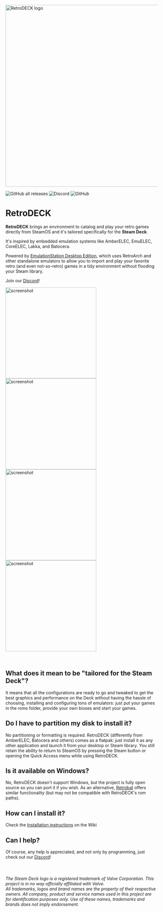 <p float="center">
    <img src="https://github.com/XargonWan/RetroDECK/blob/main/res/logo.png?raw=true" alt="RetroDECK logo" width="600"/>
</p>

![GitHub all releases](https://img.shields.io/github/downloads/XargonWan/RetroDECK/total?label=downloads)
![Discord](https://img.shields.io/discord/951662718102962256?label=discord)
![GitHub](https://img.shields.io/github/license/XargonWan/RetroDECK)

# RetroDECK

**RetroDECK** brings an environment to catalog and play your retro games directly from SteamOS and it's tailored specifically for the **Steam Deck**.

It's inspired by embedded emulation systems like AmberELEC, EmuELEC, CoreELEC, Lakka, and Batocera.

Powered by [EmulationStation Desktop Edition](https://es-de.org), which uses RetroArch and other standalone emulators to allow you to import and play your favorite retro (and even not-so-retro) games in a tidy environment without flooding your Steam library.

Join our [Discord](https://discord.gg/Dz3szYsP8g)!
<p float="center">
<img src="https://github.com/XargonWan/RetroDECK/blob/main/res/screenshots/screen05.png?raw=true" alt="screenshot" width="300"/>
<img src="https://github.com/XargonWan/RetroDECK/blob/main/res/screenshots/screen04.png?raw=true" alt="screenshot" width="300"/><br/>
<img src="https://github.com/XargonWan/RetroDECK/blob/main/res/screenshots/screen01.png?raw=true" alt="screenshot" width="300"/>
<img src="https://github.com/XargonWan/RetroDECK/blob/main/res/screenshots/screen02.png?raw=true" alt="screenshot" width="300"/>
</p>
<br/>

## What does it mean to be "tailored for the Steam Deck"?
It means that all the configurations are ready to go and tweaked to get the best graphics and performance on the Deck without having the hassle of choosing, installing and configuring tons of emulators: just put your games in the roms folder, provide your own bioses and start your games.

## Do I have to partition my disk to install it?
No partitioning or formatting is required. RetroDECK (differently from AmberELEC, Batocera and others) comes as a flatpak: just install it as any other application and launch it from your desktop or Steam library. You still retain the ability to return to SteamOS by pressing the Steam button or opening the Quick Access menu while using RetroDECK.

## Is it available on Windows?
No, RetroDECK doesn't support Windows, but the project is fully open source so you can port it if you wish. As an alternative, [Retrobat](http://www.retrobat.ovh/) offers similar functionality (but may not be compatible with RetroDECK's rom paths).

## How can I install it?
Check the [Installation instructions](https://github.com/XargonWan/RetroDECK/wiki#installation-instructions) on the Wiki

## Can I help?
Of course, any help is appreciated, and not only by programming, just check out our [Discord](https://discord.gg/Dz3szYsP8g)!
<br/><br/><br/>


###### *The Steam Deck logo is a registered trademark of Valve Corporation. This project is in no way officially affiliated with Valve.<br/>All trademarks, logos and brand names are the property of their respective owners. All company, product and service names used in this project are for identification purposes only. Use of these names, trademarks and brands does not imply endorsement.*
